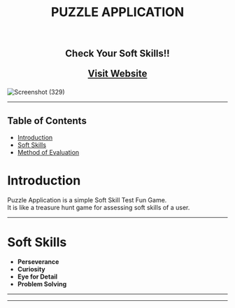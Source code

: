<h1 align="center"> PUZZLE APPLICATION </h1> <br>

<h2 align="center">Check Your Soft Skills!!

[Visit Website](https://elitmus-407bb.web.app/)

</h2>

![Screenshot (329)](https://user-images.githubusercontent.com/103384027/236931903-a65dd4c8-f82b-474d-9a0d-44897fc452f0.png)

<hr>





</tr>

</table>

## Table of Contents

- [Introduction](#introduction)
- [Soft Skills](#softSkills)
- [Method of Evaluation](#methodOfEvaluationOfSoftSkills)

# Introduction

Puzzle Application is a simple Soft Skill Test Fun Game.<br/>
It is like a treasure hunt game for assessing soft skills of a user.

<hr>

# Soft Skills

- **Perseverance**
- **Curiosity**
- **Eye for Detail**
- **Problem Solving**

<hr>


<hr>
